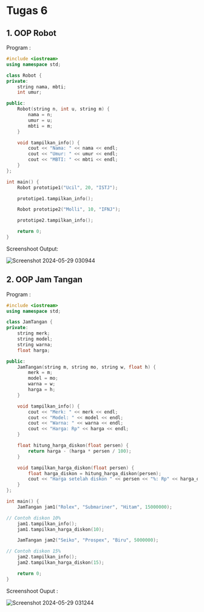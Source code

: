 # Tugas 6
## 1. OOP Robot
Program :
```c++
#include <iostream>
using namespace std;

class Robot {
private:
    string nama, mbti;
    int umur;

public:
    Robot(string n, int u, string m) {
        nama = n;
        umur = u;
        mbti = m;
    }

    void tampilkan_info() {
        cout << "Nama: " << nama << endl;
        cout << "Umur: " << umur << endl;
        cout << "MBTI: " << mbti << endl;
    }
};

int main() {
    Robot prototipe1("Ucil", 20, "ISTJ");

    prototipe1.tampilkan_info();

    Robot prototipe2("Molli", 10, "IFNJ");

    prototipe2.tampilkan_info();

    return 0;
}
```
Screenshoot Output:

![Screenshot 2024-05-29 030944](https://github.com/alyanrni25/Tugas_1_AB1203/assets/156888432/5c2f007d-467e-4ebc-b933-f799c2189525)

## 2. OOP Jam Tangan
Program :
```c++
#include <iostream>
using namespace std;

class JamTangan {
private:
    string merk;
    string model;
    string warna;
    float harga;

public:
    JamTangan(string m, string mo, string w, float h) {
        merk = m;
        model = mo;
        warna = w;
        harga = h;
    }

    void tampilkan_info() {
        cout << "Merk: " << merk << endl;
        cout << "Model: " << model << endl;
        cout << "Warna: " << warna << endl;
        cout << "Harga: Rp" << harga << endl;
    }

    float hitung_harga_diskon(float persen) {
        return harga - (harga * persen / 100);
    }

    void tampilkan_harga_diskon(float persen) {
        float harga_diskon = hitung_harga_diskon(persen);
        cout << "Harga setelah diskon " << persen << "%: Rp" << harga_diskon << endl;
    }
};

int main() {
    JamTangan jam1("Rolex", "Submariner", "Hitam", 15000000);

// Contoh diskon 10%
    jam1.tampilkan_info();
    jam1.tampilkan_harga_diskon(10);  

    JamTangan jam2("Seiko", "Prospex", "Biru", 5000000);

// Contoh diskon 15%
    jam2.tampilkan_info();
    jam2.tampilkan_harga_diskon(15);  

    return 0;
}
```
Screenshoot Ouput :

![Screenshot 2024-05-29 031244](https://github.com/alyanrni25/Tugas_1_AB1203/assets/156888432/bc96741e-8224-4de4-a7f3-b8ef97851b63)



